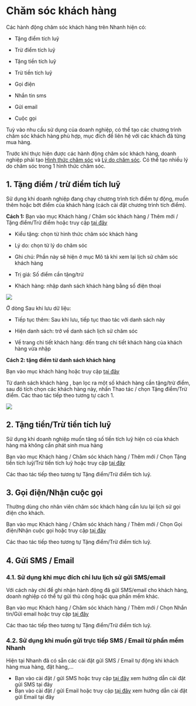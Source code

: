 # Chăm sóc khách hàng
Các hành động chăm sóc khách hàng trên Nhanh hiện có:

+ Tặng điểm tích luỹ

+ Trừ điểm tích luỹ

+ Tặng tiền tích luỹ

+ Trừ tiền tích luỹ

+ Gọi điện

+ Nhắn tin sms

+ Gửi email

+ Cuộc gọi

Tuỳ vào nhu cầu sử dụng của doanh nghiệp, có thể tạo các chương trình chăm sóc khách hàng phù hợp, mục đích để liên hệ với các khách đã từng mua hàng.

Trước khi thực hiện được các hành động chăm sóc khách hàng, doanh nghiệp phải tạo [Hình thức chăm sóc](https://new.nhanh.vn/customer/type/index) và [Lý do chăm sóc](https://new.nhanh.vn/customer/reason/index). Có thể tạo nhiều lý do chăm sóc trong 1 hình thức chăm sóc.
## 1. Tặng điểm / trừ điểm tích luỹ
Sử dụng khi doanh nghiệp đang chạy chương trình tích điểm tự động, muốn thêm hoặc bớt điểm của khách hàng (cách cài đặt chương trình tích điểm).

**Cách 1:**
Bạn vào mục Khách hàng / Chăm sóc khách hàng / Thêm mới / Tặng điểm/Trừ điểm hoặc truy cập [tại đây](https://new.nhanh.vn/customer/care/index)
- Kiểu tặng: chọn từ hình thức chăm sóc khách hàng

- Lý do: chọn từ lý do chăm sóc

- Ghi chú: Phần này sẽ hiện ở mục Mô tả khi xem lại lịch sử chăm sóc khách hàng

- Trị giá: Số điểm cần tặng/trừ

- Khách hàng: nhập danh sách khách hàng bằng số điện thoại


![](https://raw.githubusercontent.com/nhanhapi/manual/master/docs/khach-hang/img/them-moi-cham-soc-khach-hang.jpg)


Ở dòng Sau khi lưu dữ liệu:

- Tiếp tục thêm: Sau khi lưu, tiếp tục thao tác với danh sách này

- Hiện danh sách: trở về danh sách lịch sử chăm sóc

- Về trang chi tiết khách hàng: đến trang chi tiết khách hàng của khách hàng vừa nhập

**Cách 2: tặng điểm từ danh sách khách hàng**

Bạn vào mục khách hàng hoặc truy cập [tại đây](https://new.nhanh.vn/customer/code/customerlist)

Từ danh sách khách hàng , bạn lọc ra một số khách hàng cần tặng/trừ điểm, sau đó tích chọn các khách hàng này, nhấn Thao tác / chọn Tặng điểm/Trừ điểm. Các thao tác tiếp theo tương tự cách 1.


![](https://raw.githubusercontent.com/nhanhapi/manual/master/docs/khach-hang/img/tang-diem-tu-danh-sach-khach-hang.jpg)


## 2. Tặng tiền/Trừ tiền tích luỹ
Sử dụng khi doanh nghiệp muốn tăng số tiền tích luỹ hiện có của khách hàng mà không cần phát sinh mua hàng

Bạn vào mục Khách hàng / Chăm sóc khách hàng / Thêm mới / Chọn Tặng tiền tích luỹ/Trừ tiền tích luỹ hoặc truy cập [tại đây](https://new.nhanh.vn/customer/care/index)

Các thao tác tiếp theo tương tự Tặng điểm/Trừ điểm tích luỹ.
## 3. Gọi điện/Nhận cuộc gọi
Thường dùng cho nhân viên chăm sóc khách hàng cần lưu lại lịch sử gọi điện cho khách.

Bạn vào mục Khách hàng / Chăm sóc khách hàng / Thêm mới / Chọn Gọi điện/Nhận cuộc gọi hoặc truy cập [tại đây](https://new.nhanh.vn/customer/care/index)

Các thao tác tiếp theo tương tự Tặng điểm/Trừ điểm tích luỹ.
## 4. Gửi SMS / Email
### 4.1. Sử dụng khi mục đích chỉ lưu lịch sử gửi SMS/email
Với cách này chỉ để ghi nhận hành động đã gửi SMS/email cho khách hàng, doanh nghiệp có thể tự gửi thủ công hoặc qua phần mềm khác.

Bạn vào mục Khách hàng / Chăm sóc khách hàng / Thêm mới / Chọn Nhắn tin/Gửi email hoặc truy cập [tại đây](https://new.nhanh.vn/customer/care/index)

Các thao tác tiếp theo tương tự Tặng điểm/Trừ điểm tích luỹ.
### 4.2. Sử dụng khi muốn gửi trực tiếp SMS / Email từ phần mềm Nhanh
Hiện tại Nhanh đã có sẵn các cài đặt gửi SMS / Email tự động khi khách hàng mua hàng, đặt hàng,...
- Bạn vào cài đặt / gửi SMS hoặc truy cập [tại đây](https://new.nhanh.vn/setting/sms/index) xem hướng dẫn cài đặt gửi SMS tại đây
- Bạn vào cài đặt / gửi Email hoặc truy cập [tại đây](https://new.nhanh.vn/setting/email/index)  xem hướng dẫn cài đặt gửi Email tại đây
